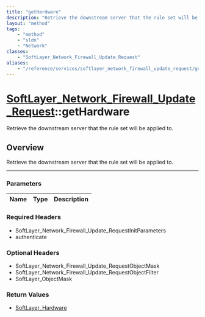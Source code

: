 ```yaml
---
title: "getHardware"
description: "Retrieve the downstream server that the rule set will be applied to."
layout: "method"
tags:
    - "method"
    - "sldn"
    - "Network"
classes:
    - "SoftLayer_Network_Firewall_Update_Request"
aliases:
    - "/reference/services/softlayer_network_firewall_update_request/getHardware"
---
```

# [SoftLayer_Network_Firewall_Update_Request](/reference/services/SoftLayer_Network_Firewall_Update_Request)::getHardware


Retrieve the downstream server that the rule set will be applied to.


## Overview 
Retrieve the downstream server that the rule set will be applied to.

-----

### Parameters 
|Name | Type | Description |
| --- | --- | --- |


### Required Headers
* SoftLayer_Network_Firewall_Update_RequestInitParameters
* authenticate


### Optional Headers
* SoftLayer_Network_Firewall_Update_RequestObjectMask
* SoftLayer_Network_Firewall_Update_RequestObjectFilter
* SoftLayer_ObjectMask

### Return Values
* <a href='/reference/datatypes/SoftLayer_Hardware'>SoftLayer_Hardware </a>




